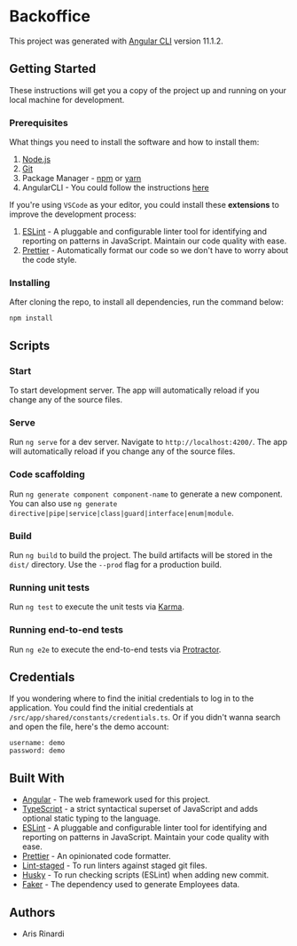 # Backoffice

This project was generated with [Angular CLI](https://github.com/angular/angular-cli) version 11.1.2.

## Getting Started

These instructions will get you a copy of the project up and running on your local machine for development.

### Prerequisites

What things you need to install the software and how to install them:

1. [Node.js](https://nodejs.org)
2. [Git](https://git-scm.com)
3. Package Manager - [npm](https://www.npmjs.com/package/npm) or [yarn](https://yarnpkg.com)
4. AngularCLI - You could follow the instructions [here](https://angular.io/guide/setup-local)

If you're using `VSCode` as your editor, you could install these **extensions** to improve the development process:

1. [ESLint](https://marketplace.visualstudio.com/items?itemName=dbaeumer.vscode-eslint) - A pluggable and configurable linter tool for identifying and reporting on patterns in JavaScript. Maintain our code quality with ease.
2. [Prettier](https://marketplace.visualstudio.com/items?itemName=esbenp.prettier-vscode) - Automatically format our code so we don't have to worry about the code style.

### Installing

After cloning the repo, to install all dependencies, run the command below:

```
npm install
```

## Scripts

### Start

To start development server. The app will automatically reload if you change any of the source files.

### Serve

Run `ng serve` for a dev server. Navigate to `http://localhost:4200/`. The app will automatically reload if you change any of the source files.

### Code scaffolding

Run `ng generate component component-name` to generate a new component. You can also use `ng generate directive|pipe|service|class|guard|interface|enum|module`.

### Build

Run `ng build` to build the project. The build artifacts will be stored in the `dist/` directory. Use the `--prod` flag for a production build.

### Running unit tests

Run `ng test` to execute the unit tests via [Karma](https://karma-runner.github.io).

### Running end-to-end tests

Run `ng e2e` to execute the end-to-end tests via [Protractor](http://www.protractortest.org/).

## Credentials

If you wondering where to find the initial credentials to log in to the application. You could find the initial credentials at `/src/app/shared/constants/credentials.ts`. Or if you didn't wanna search and open the file, here's the demo account:

```
username: demo
password: demo
```

## Built With

- [Angular](https://angular.io) - The web framework used for this project.
- [TypeScript](https://www.typescriptlang.org) - a strict syntactical superset of JavaScript and adds optional static typing to the language.
- [ESLint](https://eslint.org) - A pluggable and configurable linter tool for identifying and reporting on patterns in JavaScript. Maintain your code quality with ease.
- [Prettier](https://prettier.io) - An opinionated code formatter.
- [Lint-staged](https://github.com/okonet/lint-staged) - To run linters against staged git files.
- [Husky](https://typicode.github.io/husky) - To run checking scripts (ESLint) when adding new commit.
- [Faker](https://github.com/Marak/Faker.js) - The dependency used to generate Employees data.

## Authors

- Aris Rinardi
